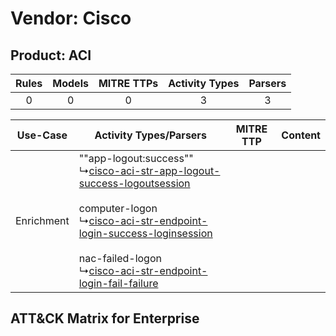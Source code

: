 Vendor: Cisco
=============
Product: ACI
------------
| Rules | Models | MITRE TTPs | Activity Types | Parsers |
|:-----:|:------:|:----------:|:--------------:|:-------:|
|   0   |   0    |     0      |       3        |    3    |

|  Use-Case  | Activity Types/Parsers    | MITRE TTP | Content    |
|:----------:| ---- | --------- | ---- |
| Enrichment |  ""app-logout:success""<br> ↳[cisco-aci-str-app-logout-success-logoutsession](Ps/pC_ciscoacistrapplogoutsuccesslogoutsession.md)<br><br> computer-logon<br> ↳[cisco-aci-str-endpoint-login-success-loginsession](Ps/pC_ciscoacistrendpointloginsuccessloginsession.md)<br><br> nac-failed-logon<br> ↳[cisco-aci-str-endpoint-login-fail-failure](Ps/pC_ciscoacistrendpointloginfailfailure.md)<br> |    | [](RM/r_m_cisco_aci_Enrichment.md) |

ATT&CK Matrix for Enterprise
----------------------------
